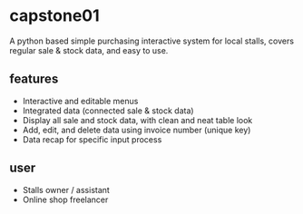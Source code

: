 # capstone01
A python based simple purchasing interactive system for local stalls, covers regular sale &amp; stock data, and easy to use.

## features
* Interactive and editable menus
* Integrated data (connected sale & stock data)
* Display all sale and stock data, with clean and neat table look
* Add, edit, and delete data using invoice number (unique key)
* Data recap for specific input process

## user
* Stalls owner / assistant
* Online shop freelancer

